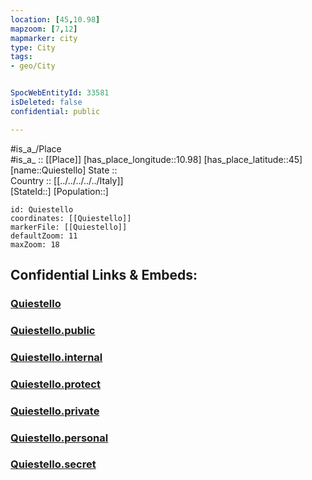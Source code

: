 ```yaml
---
location: [45,10.98] 
mapzoom: [7,12] 
mapmarker: city 
type: City
tags:
- geo/City


SpocWebEntityId: 33581
isDeleted: false
confidential: public

---
```

#is_a_/Place  
#is_a_ :: [[Place]] 
[has_place_longitude::10.98] 
[has_place_latitude::45] 
[name::Quiestello] 
State ::  
Country :: [[../../../../../Italy]]  
[StateId::] 
[Population::] 



```leaflet
id: Quiestello
coordinates: [[Quiestello]] 
markerFile: [[Quiestello]] 
defaultZoom: 11 
maxZoom: 18
```


## Confidential Links & Embeds: 

### [Quiestello](/_Standards/Earth/Continent/Europe/Europe~South/Italy/regions~Italy/Lombardy/Mantova.Province/City/Quiestello.md) 

### [Quiestello.public](/_public/Earth/Continent/Europe/Europe~South/Italy/regions~Italy/Lombardy/Mantova.Province/City/Quiestello.public.md) 

### [Quiestello.internal](/_internal/Earth/Continent/Europe/Europe~South/Italy/regions~Italy/Lombardy/Mantova.Province/City/Quiestello.internal.md) 

### [Quiestello.protect](/_protect/Earth/Continent/Europe/Europe~South/Italy/regions~Italy/Lombardy/Mantova.Province/City/Quiestello.protect.md) 

### [Quiestello.private](/_private/Earth/Continent/Europe/Europe~South/Italy/regions~Italy/Lombardy/Mantova.Province/City/Quiestello.private.md) 

### [Quiestello.personal](/_personal/Earth/Continent/Europe/Europe~South/Italy/regions~Italy/Lombardy/Mantova.Province/City/Quiestello.personal.md) 

### [Quiestello.secret](/_secret/Earth/Continent/Europe/Europe~South/Italy/regions~Italy/Lombardy/Mantova.Province/City/Quiestello.secret.md)

